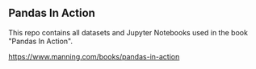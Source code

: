 ## Pandas In Action

This repo contains all datasets and Jupyter Notebooks used in
the book "Pandas In Action".

https://www.manning.com/books/pandas-in-action